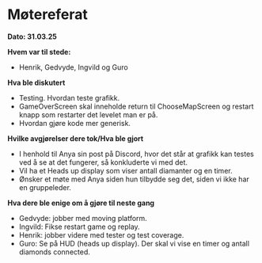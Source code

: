 # Møtereferat
**Dato: 31.03.25**

**Hvem var til stede:**

- Henrik, Gedvyde, Ingvild og Guro 

**Hva ble diskutert**

- Testing. Hvordan teste grafikk.  
- GameOverScreen skal inneholde return til ChooseMapScreen og restart knapp som restarter det levelet man er på.  
- Hvordan gjøre kode mer generisk.  

**Hvilke avgjørelser dere tok/Hva ble gjort**

- I henhold til Anya sin post på Discord, hvor det står at grafikk kan testes ved å se at det fungerer, så konkluderte vi med det.  
- Vil ha et Heads up display som viser antall diamanter og en timer.  
- Ønsker et møte med Anya siden hun tilbydde seg det, siden vi ikke har en gruppeleder.  

**Hva dere ble enige om å gjøre til neste gang**

- Gedvyde: jobber med moving platform.  
- Ingvild: Fikse restart game og replay.  
- Henrik: jobber videre med tester og test coverage.  
- Guro: Se på HUD (heads up display). Der skal vi vise en timer og antall diamonds connected.  